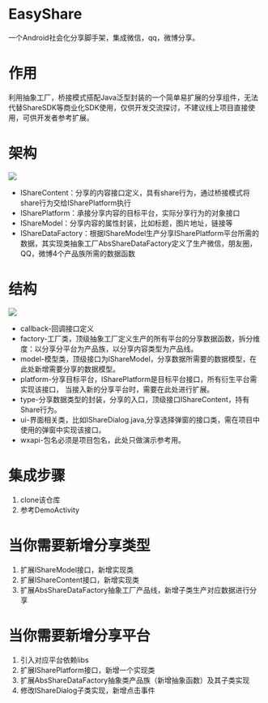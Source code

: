 # EasyShare
一个Android社会化分享脚手架，集成微信，qq，微博分享。

# 作用 
利用抽象工厂，桥接模式搭配Java泛型封装的一个简单易扩展的分享组件，无法代替ShareSDK等商业化SDK使用，仅供开发交流探讨，不建议线上项目直接使用，可供开发者参考扩展。   

# 架构
![](https://raw.githubusercontent.com/xiong-it/EasyShare/master/EasyShare_UML.png)  
 * IShareContent：分享的内容接口定义，具有share行为，通过桥接模式将share行为交给ISharePlatform执行  
 * ISharePlatform：承接分享内容的目标平台，实际分享行为的对象接口  
 * IShareModel：分享内容的属性封装，比如标题，图片地址，链接等  
 * IShareDataFactory：根据IShareModel生产分享ISharePlatform平台所需的数据，其实现类抽象工厂AbsShareDataFactory定义了生产微信，朋友圈，QQ，微博4个产品族所需的数据函数 

# 结构 
![](https://raw.githubusercontent.com/xiong-it/EasyShare/master/EasyShare_Struct.png)  
 * callback-回调接口定义 
 * factory-工厂类，顶级抽象工厂定义生产的所有平台的分享数据函数，拆分维度：以分享分平台为产品族，以分享内容类型为产品线。  
 * model-模型类，顶级接口为IShareModel，分享数据所需要的数据模型，在此处新增需要分享的数据模型。    
 * platform-分享目标平台，ISharePlatform是目标平台接口，所有衍生平台需实现该接口， 当接入新的分享平台时，需要在此处进行扩展。  
 * type-分享数据类型的封装，分享的入口，顶级接口IShareContent，持有Share行为。   
 * ui-界面相关类，比如IShareDialog.java,分享选择弹窗的接口类，需在项目中使用的弹窗中实现该接口。  
 * wxapi-包名必须是项目包名，此处只做演示参考用。  
 
# 集成步骤
 1. clone该仓库  
 2. 参考DemoActivity  
  
# 当你需要新增分享类型
 1. 扩展IShareModel接口，新增实现类  
 2. 扩展IShareContent接口，新增实现类  
 3. 扩展AbsShareDataFactory抽象工厂产品线，新增子类生产对应数据进行分享 
  
# 当你需要新增分享平台 
 1. 引入对应平台依赖libs   
 2. 扩展ISharePlatform接口，新增一个实现类   
 3. 扩展AbsShareDataFactory抽象类产品族（新增抽象函数）及其子类实现     
 4. 修改IShareDialog子类实现，新增点击事件   
